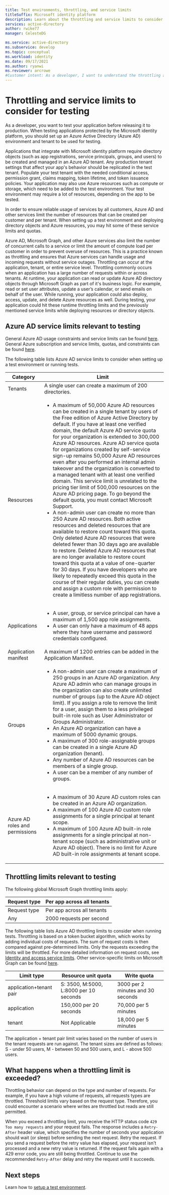 ```yaml
---
title: Test environments, throttling, and service limits
titleSuffix: Microsoft identity platform
description: Learn about the throttling and service limits to consider while deploying an Azure Active Directory test environment and testing an app integrated with the Microsoft identity platform.
services: active-directory
author: rwike77
manager: CelesteDG

ms.service: active-directory
ms.subservice: develop
ms.topic: conceptual
ms.workload: identity
ms.date: 09/17/2021
ms.author: ryanwi
ms.reviewer: arcrowe
#Customer intent: As a developer, I want to understand the throttling and service limits I might hit so that I can test my app without interruption.
---
```


# Throttling and service limits to consider for testing
As a developer, you want to test your application before releasing it to production. When testing applications protected by the Microsoft identity platform, you should set up an Azure Active Directory (Azure AD) environment and tenant to be used for testing.  

Applications that integrate with Microsoft identity platform require directory objects (such as app registrations, service principals, groups, and users) to be created and managed in an Azure AD tenant.  Any production tenant settings that affect your app's behavior should be replicated in the test tenant. Populate your test tenant with the needed conditional access, permission grant, claims mapping, token lifetime, and token issuance policies. Your application may also use Azure resources such as compute or storage, which need to be added to the test environment. Your test environment may require a lot of resources, depending on the app to be tested.

In order to ensure reliable usage of services by all customers, Azure AD and other services limit the number of resources that can be created per customer and per tenant. When setting up a test environment and deploying directory objects and Azure resources, you may hit some of these service limits and quotas.

Azure AD, Microsoft Graph, and other Azure services also limit the number of concurrent calls to a service or limit the amount of compute load per customer in order to prevent overuse of resources. This is a practice known as throttling and ensures that Azure services can handle usage and incoming requests without service outages. Throttling can occur at the application, tenant, or entire service level. Throttling commonly occurs when an application has a large number of requests within or across tenants.  At runtime, your application can read or update Azure AD directory objects through Microsoft Graph as part of it's business logic. For example, read or set user attributes, update a user’s calendar, or send emails on behalf of the user.  While running, your application could also deploy, access, update, and delete Azure resources as well. During testing, your application could hit these runtime throttling limits and the previously mentioned service limits while deploying resources or directory objects.

## Azure AD service limits relevant to testing
General Azure AD usage constraints and service limits can be found [here](../enterprise-users/directory-service-limits-restrictions.md).  General Azure subscription and service limits, quotas, and constraints can be found [here](../../azure-resource-manager/management/azure-subscription-service-limits.md).

The following table lists Azure AD service limits to consider when setting up a test environment or running tests. 

| Category         | Limit   |
|-------------------|----------------|
| Tenants | A single user can create a maximum of 200 directories.|
| Resources | <ul><li>A maximum of 50,000 Azure AD resources can be created in a single tenant by users of the Free edition of Azure Active Directory by default. If you have at least one verified domain, the default Azure AD service quota for your organization is extended to 300,000 Azure AD resources. Azure AD service quota for organizations created by self-service sign-up remains 50,000 Azure AD resources even after you performed an internal admin takeover and the organization is converted to a managed tenant with at least one verified domain. This service limit is unrelated to the pricing tier limit of 500,000 resources on the Azure AD pricing page. To go beyond the default quota, you must contact Microsoft Support.</li><li>A non-admin user can create no more than 250 Azure AD resources. Both active resources and deleted resources that are available to restore count toward this quota. Only deleted Azure AD resources that were deleted fewer than 30 days ago are available to restore. Deleted Azure AD resources that are no longer available to restore count toward this quota at a value of one-quarter for 30 days. If you have developers who are likely to repeatedly exceed this quota in the course of their regular duties, you can create and assign a custom role with permission to create a limitless number of app registrations.</li></ul>|
| Applications| <ul><li>A user, group, or service principal can have a maximum of 1,500 app role assignments.</li><li>A user can only have a maximum of 48 apps where they have username and password credentials configured.</li></ul>|
| Application manifest| A maximum of 1200 entries can be added in the Application Manifest. |
| Groups |  <ul><li>A non-admin user can create a maximum of 250 groups in an Azure AD organization. Any Azure AD admin who can manage groups in the organization can also create unlimited number of groups (up to the Azure AD object limit). If you assign a role to remove the limit for a user, assign them to a less privileged built-in role such as User Administrator or Groups Administrator.</li><li>An Azure AD organization can have a maximum of 5000 dynamic groups.</li><li>A maximum of 300 role-assignable groups can be created in a single Azure AD organization (tenant).</li><li>Any number of Azure AD resources can be members of a single group.</li><li>A user can be a member of any number of groups.</li></ul>|
| Azure AD roles and permissions | <ul><li>A maximum of 30 Azure AD custom roles can be created in an Azure AD organization.</li><li>A maximum of 100 Azure AD custom role assignments for a single principal at tenant scope.</li><li>A maximum of 100 Azure AD built-in role assignments for a single principal at non-tenant scope (such as administrative unit or Azure AD object). There is no limit for Azure AD built-in role assignments at tenant scope.</li></ul>|


## Throttling limits relevant to testing

The following global Microsoft Graph throttling limits apply:

| Request type | Per app across all tenants |
|-------------------|----------------|
| Request type | Per app across all tenants |
| Any | 2000 requests per second| 

The following table lists Azure AD throttling limits to consider when running tests. Throttling is based on a token bucket algorithm, which works by adding individual costs of requests. The sum of request costs is then compared against pre-determined limits. Only the requests exceeding the limits will be throttled. For more detailed information on request costs, see [Identity and access service limits](/graph/throttling#pattern). Other service-specific limits on Microsoft Graph can be found [here](/graph/throttling#service-specific-limits).

| Limit type | Resource unit quota | Write quota |
|-------------------|----------------|----------------|
| application+tenant pair | S: 3500, M:5000, L:8000 per 10 seconds | 3000 per 2 minutes and 30 seconds |
| application | 150,000 per 20 seconds | 70,000 per 5 minutes |
| tenant | Not Applicable | 18,000 per 5 minutes |

The application + tenant pair limit varies based on the number of users in the tenant requests are run against. The tenant sizes are defined as follows: S - under 50 users, M - between 50 and 500 users, and L - above 500 users.

## What happens when a throttling limit is exceeded? 
Throttling behavior can depend on the type and number of requests. For example, if you have a high volume of requests, all requests types are throttled. Threshold limits vary based on the request type. Therefore, you could encounter a scenario where writes are throttled but reads are still permitted.

When you exceed a throttling limit, you receive the HTTP status code `429 Too many requests` and your request fails. The response includes a `Retry-After` header value, which specifies the number of seconds your application should wait (or sleep) before sending the next request. Retry the request.  If you send a request before the retry value has elapsed, your request isn't processed and a new retry value is returned. If the request fails again with a 429 error code, you are still being throttled. Continue to use the recommended `Retry-After` delay and retry the request until it succeeds.

## Next steps
Learn how to [setup a test environment](test-setup-environment.md).
